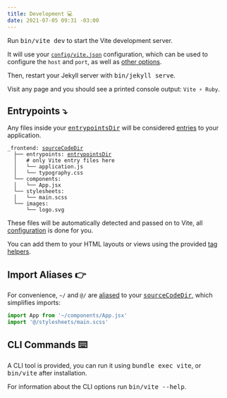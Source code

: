 ```yaml
---
title: Development 💻
date: 2021-07-05 09:31 -03:00
---
```

[configuration reference]: https://vite-ruby.netlify.app/config/
[guides]: https://vite-ruby.netlify.app/guide/
[website]: https://vite-ruby.netlify.app/
[docs repo]: https://github.com/ElMassimo/jekyll-vite/tree/main/docs
[tag helpers]: https://vite-ruby.netlify.app/guide/rails.html#tag-helpers-%F0%9F%8F%B7
[discussions]: https://github.com/ElMassimo/vite_ruby/discussions
[rails]: https://rubyonrails.org/
[webpacker]: https://github.com/rails/webpacker
[vite rails]: https://github.com/ElMassimo/vite_ruby
[vite]: https://vitejs.dev/
[vite-templates]: https://github.com/vitejs/vite/tree/main/packages/create-app
[plugins]: https://vitejs.dev/plugins/
[configuration reference]: https://vite-ruby.netlify.app/config/
[build]: https://vite-ruby.netlify.app/config/#build-options
[dev options]: https://vite-ruby.netlify.app/config/#development-options
[json config]: https://vite-ruby.netlify.app/config/#shared-configuration-file-%F0%9F%93%84
[vite config]: https://vite-ruby.netlify.app/config/#configuring-vite-%E2%9A%A1
[sourceCodeDir]: https://vite-ruby.netlify.app/config/#sourcecodedir
[autoBuild]: https://vite-ruby.netlify.app/config/#autobuild
[entrypoints]: https://vitejs.dev/guide/build.html#multi-page-app
[vite_client_tag]: https://github.com/ElMassimo/vite_ruby/blob/main/lib/vite_rails/helper.rb#L13-L17
[vite_javascript_tag]: https://github.com/ElMassimo/vite_ruby/blob/main/lib/vite_rails/helper.rb#L28-L51
[vite_typescript_tag]: https://github.com/ElMassimo/vite_ruby/blob/main/lib/vite_rails/helper.rb#L57-L59
[vite_stylesheet_tag]: https://github.com/ElMassimo/vite_ruby/blob/main/lib/vite_rails/helper.rb#L62-L64
[vite_asset_path]: https://github.com/ElMassimo/vite_ruby/blob/main/lib/vite_rails/helper.rb#L23-L25
[sourceCodeDir]: https://vite-ruby.netlify.app/config/#sourcecodedir
[entrypointsDir]: https://vite-ruby.netlify.app/config/#entrypointsdir
[watchAdditionalPaths]: https://vite-ruby.netlify.app/config/#watchadditionalpaths
[aliased]: https://github.com/rollup/plugins/tree/master/packages/alias


Run <kbd>bin/vite dev</kbd> to start the Vite development server.

It will use your [`config/vite.json`][json config] configuration, which can be
used to configure the `host` and `port`, as well as [other options][dev options].

Then, restart your Jekyll server with <kbd>bin/jekyll serve</kbd>.

Visit any page and you should see a printed console output: `Vite ⚡️ Ruby`.

<!--more-->

## Entrypoints ⤵️

Any files inside your [<kbd>entrypointsDir</kbd>][entrypointsDir] will be
considered [entries][entrypoints] to your application.

<div class="language-">
  <pre>
<code>_frontend: <a href="/config/#sourcecodedir"><kbd>sourceCodeDir</kbd></a>
  ├── entrypoints: <a href="/config/#entrypointsdir"><kbd>entrypointsDir</kbd></a>
  │   # only Vite entry files here
  │   └── application.js
  │   └── typography.css
  └── components:
  │   └── App.jsx
  └── stylesheets:
  │   └── main.scss
  └── images:
      └── logo.svg</code>
</pre>
</div>

These files will be automatically detected and passed on to Vite, all [configuration][entrypoints] is done
for you.

You can add them to your HTML layouts or views using the provided [tag helpers].

## Import Aliases 👉

For convenience, `~/` and `@/` are [aliased] to your [<kbd>sourceCodeDir</kbd>][sourceCodeDir],
which simplifies imports:

```js
import App from '~/components/App.jsx'
import '@/stylesheets/main.scss'
```

## CLI Commands ⌨️

A CLI tool is provided, you can run it using <kbd>bundle exec vite</kbd>, or <kbd>bin/vite</kbd> after installation.

For information about the CLI options run <kbd>bin/vite --help</kbd>.
